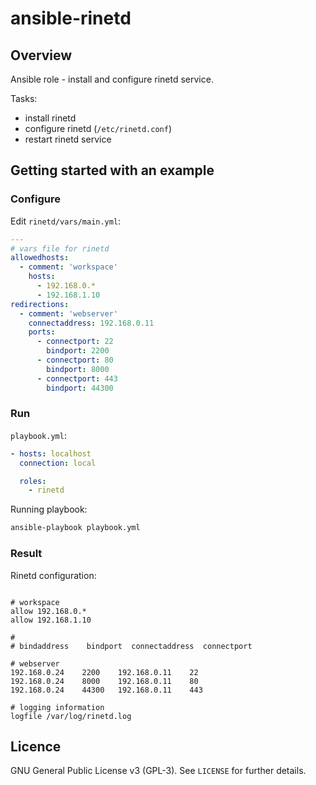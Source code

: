 # ansible-rinetd

## Overview

Ansible role - install and configure rinetd service.  

Tasks:  

  - install rinetd
  - configure rinetd (`/etc/rinetd.conf`)
  - restart rinetd service

## Getting started with an example

### Configure

Edit `rinetd/vars/main.yml`:  

```yaml
---
# vars file for rinetd
allowedhosts:
  - comment: 'workspace'
    hosts:
      - 192.168.0.*
      - 192.168.1.10
redirections:
  - comment: 'webserver'
    connectaddress: 192.168.0.11
    ports:
      - connectport: 22
        bindport: 2200
      - connectport: 80
        bindport: 8000
      - connectport: 443
        bindport: 44300
```

### Run

`playbook.yml`:  

```yaml
- hosts: localhost
  connection: local

  roles:
    - rinetd
```

Running playbook:  

```bash
ansible-playbook playbook.yml
```

### Result

Rinetd configuration:  

```

# workspace
allow 192.168.0.*
allow 192.168.1.10

#
# bindaddress    bindport  connectaddress  connectport

# webserver
192.168.0.24	2200	192.168.0.11	22
192.168.0.24	8000	192.168.0.11	80
192.168.0.24	44300	192.168.0.11	443

# logging information
logfile /var/log/rinetd.log
```

## Licence

GNU General Public License v3 (GPL-3). See `LICENSE` for further details.
